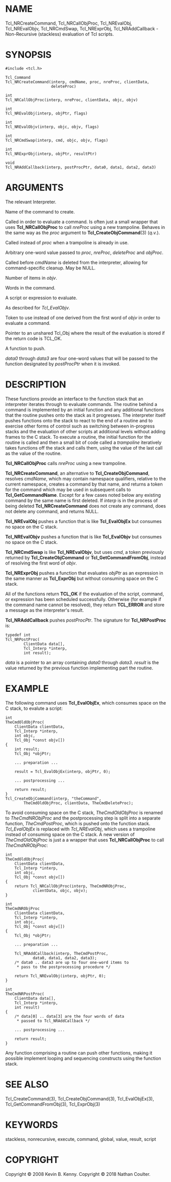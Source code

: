 # NAME

Tcl_NRCreateCommand, Tcl_NRCallObjProc, Tcl_NREvalObj, Tcl_NREvalObjv,
Tcl_NRCmdSwap, Tcl_NRExprObj, Tcl_NRAddCallback - Non-Recursive
(stackless) evaluation of Tcl scripts.

# SYNOPSIS

    #include <tcl.h>

    Tcl_Command
    Tcl_NRCreateCommand(interp, cmdName, proc, nreProc, clientData,
                        deleteProc)

    int
    Tcl_NRCallObjProc(interp, nreProc, clientData, objc, objv)

    int
    Tcl_NREvalObj(interp, objPtr, flags)

    int
    Tcl_NREvalObjv(interp, objc, objv, flags)

    int
    Tcl_NRCmdSwap(interp, cmd, objc, objv, flags)

    int
    Tcl_NRExprObj(interp, objPtr, resultPtr)

    void
    Tcl_NRAddCallback(interp, postProcPtr, data0, data1, data2, data3)

# ARGUMENTS

The relevant Interpreter.

Name of the command to create.

Called in order to evaluate a command. Is often just a small wrapper
that uses **Tcl_NRCallObjProc** to call *nreProc* using a new
trampoline. Behaves in the same way as the *proc* argument to
**Tcl_CreateObjCommand**(3) (*q.v.*).

Called instead of *proc* when a trampoline is already in use.

Arbitrary one-word value passed to *proc*, *nreProc*, *deleteProc* and
*objProc*.

Called before *cmdName* is deleted from the interpreter, allowing for
command-specific cleanup. May be NULL.

Number of items in *objv*.

Words in the command.

A script or expression to evaluate.

As described for *Tcl_EvalObjv*.

Token to use instead of one derived from the first word of *objv* in
order to evaluate a command.

Pointer to an unshared Tcl_Obj where the result of the evaluation is
stored if the return code is TCL_OK.

A function to push.

*data0* through *data3* are four one-word values that will be passed to
the function designated by *postProcPtr* when it is invoked.

# DESCRIPTION

These functions provide an interface to the function stack that an
interpreter iterates through to evaluate commands. The routine behind a
command is implemented by an initial function and any additional
functions that the routine pushes onto the stack as it progresses. The
interpreter itself pushes functions onto the stack to react to the end
of a routine and to exercise other forms of control such as switching
between in-progress stacks and the evaluation of other scripts at
additional levels without adding frames to the C stack. To execute a
routine, the initial function for the routine is called and then a small
bit of code called a *trampoline* iteratively takes functions off the
stack and calls them, using the value of the last call as the value of
the routine.

**Tcl_NRCallObjProc** calls *nreProc* using a new trampoline.

**Tcl_NRCreateCommand**, an alternative to **Tcl_CreateObjCommand**,
resolves *cmdName*, which may contain namespace qualifiers, relative to
the current namespace, creates a command by that name, and returns a
token for the command which may be used in subsequent calls to
**Tcl_GetCommandName**. Except for a few cases noted below any existing
command by the same name is first deleted. If *interp* is in the process
of being deleted **Tcl_NRCreateCommand** does not create any command,
does not delete any command, and returns NULL.

**Tcl_NREvalObj** pushes a function that is like **Tcl_EvalObjEx** but
consumes no space on the C stack.

**Tcl_NREvalObjv** pushes a function that is like **Tcl_EvalObjv** but
consumes no space on the C stack.

**Tcl_NRCmdSwap** is like **Tcl_NREvalObjv**, but uses *cmd*, a token
previously returned by **Tcl_CreateObjCommand** or
**Tcl_GetCommandFromObj**, instead of resolving the first word of
*objv*.

**Tcl_NRExprObj** pushes a function that evaluates *objPtr* as an
expression in the same manner as **Tcl_ExprObj** but without consuming
space on the C stack.

All of the functions return **TCL_OK** if the evaluation of the script,
command, or expression has been scheduled successfully. Otherwise (for
example if the command name cannot be resolved), they return
**TCL_ERROR** and store a message as the interpreter\'s result.

**Tcl_NRAddCallback** pushes *postProcPtr*. The signature for
**Tcl_NRPostProc** is:

    typedef int
    Tcl_NRPostProc(
            ClientData data[],
            Tcl_Interp *interp,
            int result);

*data* is a pointer to an array containing *data0* through *data3*.
*result* is the value returned by the previous function implementing
part the routine.

# EXAMPLE

The following command uses **Tcl_EvalObjEx**, which consumes space on
the C stack, to evalute a script:

    int
    TheCmdOldObjProc(
        ClientData clientData,
        Tcl_Interp *interp,
        int objc,
        Tcl_Obj *const objv[])
    {
        int result;
        Tcl_Obj *objPtr;

        ... preparation ...

        result = Tcl_EvalObjEx(interp, objPtr, 0);

        ... postprocessing ...

        return result;
    }
    Tcl_CreateObjCommand(interp, "theCommand",
            TheCmdOldObjProc, clientData, TheCmdDeleteProc);

To avoid consuming space on the C stack, *TheCmdOldObjProc* is renamed
to *TheCmdNRObjProc* and the postprocessing step is split into a
separate function, *TheCmdPostProc*, which is pushed onto the function
stack. *Tcl_EvalObjEx* is replaced with *Tcl_NREvalObj*, which uses a
trampoline instead of consuming space on the C stack. A new version of
*TheCmdOldObjProc* is just a a wrapper that uses **Tcl_NRCallObjProc**
to call *TheCmdNRObjProc*:

    int
    TheCmdOldObjProc(
        ClientData clientData,
        Tcl_Interp *interp,
        int objc,
        Tcl_Obj *const objv[])
    {
        return Tcl_NRCallObjProc(interp, TheCmdNRObjProc,
                clientData, objc, objv);
    }

    int
    TheCmdNRObjProc
        ClientData clientData,
        Tcl_Interp *interp,
        int objc,
        Tcl_Obj *const objv[])
    {
        Tcl_Obj *objPtr;

        ... preparation ...

        Tcl_NRAddCallback(interp, TheCmdPostProc,
                data0, data1, data2, data3);
        /* data0 .. data3 are up to four one-word items to
         * pass to the postprocessing procedure */

        return Tcl_NREvalObj(interp, objPtr, 0);
    }

    int
    TheCmdNRPostProc(
        ClientData data[],
        Tcl_Interp *interp,
        int result)
    {
        /* data[0] .. data[3] are the four words of data
         * passed to Tcl_NRAddCallback */

        ... postprocessing ...

        return result;
    }

Any function comprising a routine can push other functions, making it
possible implement looping and sequencing constructs using the function
stack.

# SEE ALSO

Tcl_CreateCommand(3), Tcl_CreateObjCommand(3), Tcl_EvalObjEx(3),
Tcl_GetCommandFromObj(3), Tcl_ExprObj(3)

# KEYWORDS

stackless, nonrecursive, execute, command, global, value, result, script

# COPYRIGHT

Copyright © 2008 Kevin B. Kenny. Copyright © 2018 Nathan Coulter.
